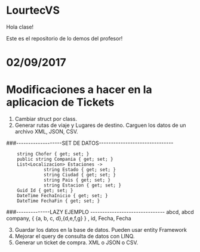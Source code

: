 # LourtecVS


Hola clase!

Este es el repositorio de lo demos del profesor!


# 02/09/2017
# Modificaciones a hacer en la aplicacion de Tickets

1) Cambiar struct por class.
2) Generar rutas de viaje y Lugares de destino. Carguen los datos de un archivo XML, JSON, CSV.

###-------------------SET DE DATOS-------------------------------

        string Chofer { get; set; }
        public string Compania { get; set; }
        List<Localizacion> Estaciones -> 
                  string Estado { get; set; }
                  string Ciudad { get; set; }
                  string Pais { get; set; }
                  string Estacion { get; set; }
        Guid Id { get; set; }
        DateTime FechaInicio { get; set; }
        DateTime FechaFin { get; set; }
###--------------LAZY EJEMPLO -------------------------------
abcd, abcd company, { {a, b, c, d},{d,e,f,g} } , id, Fecha, Fecha


3) Guardar los datos en la base de datos. Pueden usar entity Framework
4) Mejorar el query de consulta de datos con LINQ.
5) Generar un ticket de compra. XML o JSON o CSV. 

